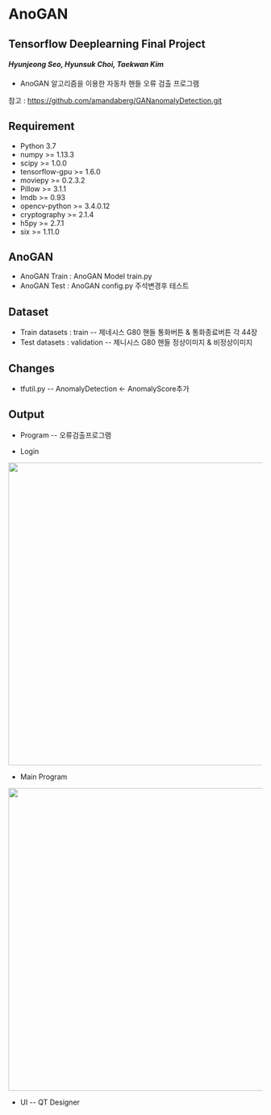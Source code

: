 # AnoGAN
## Tensorflow Deeplearning Final Project
#### *Hyunjeong Seo, Hyunsuk Choi, Taekwan Kim*
* AnoGAN 알고리즘을 이용한 자동차 핸들 오류 검출 프로그램

참고 : https://github.com/amandaberg/GANanomalyDetection.git

## Requirement
- Python 3.7
- numpy >= 1.13.3
- scipy >= 1.0.0
- tensorflow-gpu >= 1.6.0
- moviepy >= 0.2.3.2
- Pillow >= 3.1.1
- lmdb >= 0.93
- opencv-python >= 3.4.0.12
- cryptography >= 2.1.4
- h5py >= 2.7.1
- six >= 1.11.0

## AnoGAN
- AnoGAN Train : AnoGAN Model train.py
- AnoGAN Test : AnoGAN config.py 주석변경후 테스트

## Dataset
- Train datasets : train -- 제네시스 G80 핸들 통화버튼 & 통화종료버튼 각 44장
- Test datasets : validation -- 제니시스 G80 핸들 정상이미지 & 비정상이미지

## Changes
- tfutil.py -- AnomalyDetection <- AnomalyScore추가

## Output
- Program -- 오류검출프로그램

- Login
<img src="https://user-images.githubusercontent.com/64584574/102322700-cff3d180-3fc2-11eb-8813-ad8133207342.png"  width="700" height="600">


- Main Program
<img src="https://user-images.githubusercontent.com/64584574/102322995-3f69c100-3fc3-11eb-8818-6b644924dd39.png"  width="700" height="600">


- UI -- QT Designer
